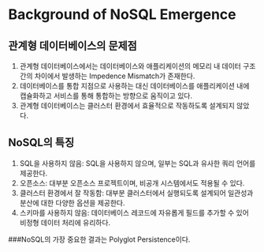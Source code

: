# Background of NoSQL Emergence
## 관계형 데이터베이스의 문제점 
1. 관계형 데이터베이스에서는 데이터베이스와 애플리케이션의 메모리 내 데이터 구조 간의 차이에서 발생하는 Impedence Mismatch가 존재한다. 
2. 데이터베이스를 통합 지점으로 사용하는 대신 데이터베이스를 애플리케이션 내에 캡슐화하고 서비스를 통해 통합하는 방향으로 움직이고 있다.
3. 관계형 데이터베이스는 클러스터 환경에서 효율적으로 작동하도록 설계되지 않았다.
## NoSQL의 특징
1. SQL을 사용하지 않음: SQL을 사용하지 않으며, 일부는 SQL과 유사한 쿼리 언어를 제공한다.
2. 오픈소스: 대부분 오픈소스 프로젝트이며, 비공개 시스템에서도 적용될 수 있다.
3. 클러스터 환경에서 잘 작동함: 대부분 클러스터에서 실행되도록 설계되어 일관성과 분산에 대한 다양한 옵션을 제공한다.
4. 스키마를 사용하지 않음: 데이터베이스 레코드에 자유롭게 필드를 추가할 수 있어 비정형 데이터 처리에 유리하다. 

###NoSQL의 가장 중요한 결과는 Polyglot Persistence이다.
